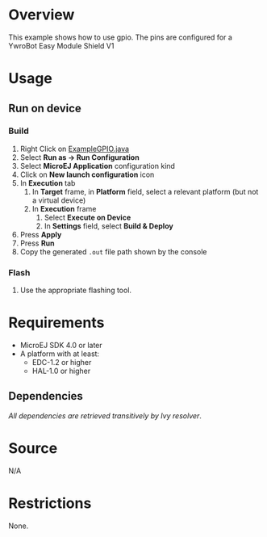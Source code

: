 # Overview
This example shows how to use gpio.
The pins are configured for a YwroBot Easy Module Shield V1

# Usage
## Run on device
### Build
1. Right Click on [ExampleGPIO.java](src/main/java/com/microej/example/foundation/hal/gpio/ExampleGPIO.java)
1. Select **Run as -> Run Configuration**
1. Select **MicroEJ Application** configuration kind
1. Click on **New launch configuration** icon
1. In **Execution** tab
	1. In **Target** frame, in **Platform** field, select a relevant platform (but not a virtual device)
	1. In **Execution** frame
		1. Select **Execute on Device**
		2. In **Settings** field, select **Build & Deploy**
1. Press **Apply**
1. Press **Run**
1. Copy the generated `.out` file path shown by the console

### Flash
1. Use the appropriate flashing tool.

# Requirements
* MicroEJ SDK 4.0 or later
* A platform with at least:
	* EDC-1.2 or higher
	* HAL-1.0 or higher

## Dependencies
_All dependencies are retrieved transitively by Ivy resolver_.

# Source
N/A

# Restrictions
None.

